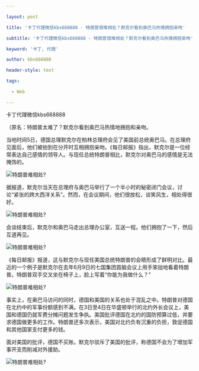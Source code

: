 ---
layout: post
title: '卡丁代理微信kbs668888 - 特朗普很难相处？默克尔看到奥巴马热情拥抱亲吻'
subtitle: '卡丁代理微信kbs668888 - 特朗普很难相处？默克尔看到奥巴马热情拥抱亲吻'
keyword: '卡丁, 代理'
author: kbs668888
header-style: text
tags:
  - Web
---
卡丁代理微信kbs668888

（原名：特朗普太难了？默克尔看到奥巴马热情地拥抱和亲吻。

当地时间5日，德国总理默克尔在柏林总理府会见了美国前总统奥巴马。在总理府见面后，他们被拍到在分开时互相拥抱亲吻。《每日邮报》指出，默克尔是一位经常表达自己感情的领导人。与现任总统特朗普相比，默克尔对奥巴马的感情是无法掩饰的。

![特朗普难相处?](http://crawl.ws.126.net/900ae6ec490fc6337849acd5783883d5.jpg)

据报道，默克尔当天在总理府与奥巴马举行了一个半小时的秘密闭门会议，讨论“紧张的跨大西洋关系”。然而，在会议期间，他们很放松，谈笑风生，相处得很好。

![特朗普难相处?](http://crawl.ws.126.net/2878966fb9e876af83b1d4d5766287e9.jpg)

会谈结束后，默克尔和奥巴马走出总理办公室，互送一程。他们拥抱了一下，然后互道再见。

![特朗普难相处?](http://crawl.ws.126.net/039c31555dca898ef1b82009450dedf8.jpg)

《每日邮报》报道，这与默克尔与现任美国总统特朗普的会晤形成了鲜明对比。最近的一个例子是默克尔在去年6月9日的七国集团首脑会议上用手笨拙地看着特朗普。特朗普双手交叉坐在椅子上，脸上写着“你能为我做什么？”

![特朗普难相处?](http://crawl.ws.126.net/d4eaf4ccf0c86a17e343030d0631910a.jpg)

事实上，在奥巴马访问的同时，德国和美国的关系也处于混乱之中。特朗普对德国在北约中的军事份额感到不满。在3日至4日在华盛顿举行的北约外长会议上，美国和德国仍就军费分摊问题发生争执。美国批评德国在北约的国防预算过低，并要求德国做更多的工作。特朗普还多次表示，美国对北约负有沉重的负担，敦促德国和其他国家支付更多的钱。

面对美国的批评，德国不买账。默克尔驳斥了美国的批评，称德国不会为了增加军事开支而削减对外援助。

![特朗普难相处?](http://crawl.ws.126.net/5bfbd75ad65e6dcdb36bb47e91ae9d4c.jpg)

